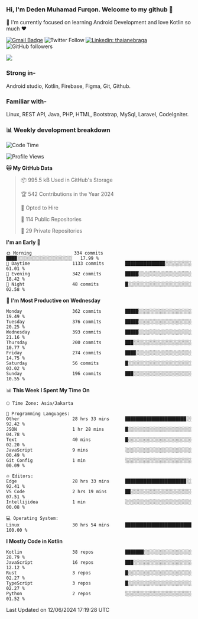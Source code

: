 ### Hi, I'm Deden Muhamad Furqon. Welcome to my github 👋

<!--
**furqoncreative/furqoncreative** is a ✨ _special_ ✨ repository because its `README.md` (this file) appears on your GitHub profile.

Here are some ideas to get you started:

- 🔭 I’m currently working on ...
- 👯 I’m looking to collaborate on ...
- 🤔 I’m looking for help with ...
- 💬 Ask me about ...
- 📫 How to reach me: ...
- 😄 Pronouns: ...
- ⚡ Fun fact: ...
-->

  🌱 I'm currently focused on learning Android Development and love Kotlin so much ❤ 

[![Gmail Badge](https://img.shields.io/badge/-furqoncreative24@gmail.com-c14438?style=flat-square&logo=Gmail&logoColor=white&link=mailto:furqoncreative24@gmail.com)](mailto:furqoncreative24@gmail.com)
![Twitter Follow](https://img.shields.io/twitter/follow/furqoncreative?label=Follow)
[![Linkedin: thaianebraga](https://img.shields.io/badge/-Deden_Muhamad_Furqon-blue?style=flat-square&logo=Linkedin&logoColor=white&link=https://www.linkedin.com/in/anmol-p-singh/)](https://www.linkedin.com/in/furqoncreative/)
![GitHub followers](https://img.shields.io/github/followers/furqoncreative?label=Follow&style=social)

<img src="https://github-readme-stats.sera5-dev.vercel.app/api?username=furqoncreative&hide=stars&show_icons=true&count_private=true&include_all_commits=true&title_color=#008080&icon_color=#008080&hide_border=true" width="">

### Strong in-

Android studio, Kotlin, Firebase, Figma, Git, Github.

### Familiar with-
Linux, REST API, Java, PHP, HTML, Bootstrap, MySql, Laravel, CodeIgniter.

### 📊 Weekly development breakdown

<!--START_SECTION:waka-->
![Code Time](http://img.shields.io/badge/Code%20Time-2%2C410%20hrs%2050%20mins-blue)

![Profile Views](http://img.shields.io/badge/Profile%20Views-0-blue)

**🐱 My GitHub Data** 

> 📦 995.5 kB Used in GitHub's Storage 
 > 
> 🏆 542 Contributions in the Year 2024
 > 
> 💼 Opted to Hire
 > 
> 📜 114 Public Repositories 
 > 
> 🔑 29 Private Repositories 
 > 
**I'm an Early 🐤** 

```text
🌞 Morning                334 commits         ████░░░░░░░░░░░░░░░░░░░░░   17.99 % 
🌆 Daytime                1133 commits        ███████████████░░░░░░░░░░   61.01 % 
🌃 Evening                342 commits         █████░░░░░░░░░░░░░░░░░░░░   18.42 % 
🌙 Night                  48 commits          █░░░░░░░░░░░░░░░░░░░░░░░░   02.58 % 
```
📅 **I'm Most Productive on Wednesday** 

```text
Monday                   362 commits         █████░░░░░░░░░░░░░░░░░░░░   19.49 % 
Tuesday                  376 commits         █████░░░░░░░░░░░░░░░░░░░░   20.25 % 
Wednesday                393 commits         █████░░░░░░░░░░░░░░░░░░░░   21.16 % 
Thursday                 200 commits         ███░░░░░░░░░░░░░░░░░░░░░░   10.77 % 
Friday                   274 commits         ████░░░░░░░░░░░░░░░░░░░░░   14.75 % 
Saturday                 56 commits          █░░░░░░░░░░░░░░░░░░░░░░░░   03.02 % 
Sunday                   196 commits         ███░░░░░░░░░░░░░░░░░░░░░░   10.55 % 
```


📊 **This Week I Spent My Time On** 

```text
🕑︎ Time Zone: Asia/Jakarta

💬 Programming Languages: 
Other                    28 hrs 33 mins      ███████████████████████░░   92.42 % 
JSON                     1 hr 28 mins        █░░░░░░░░░░░░░░░░░░░░░░░░   04.78 % 
Text                     40 mins             █░░░░░░░░░░░░░░░░░░░░░░░░   02.20 % 
JavaScript               9 mins              ░░░░░░░░░░░░░░░░░░░░░░░░░   00.49 % 
Git Config               1 min               ░░░░░░░░░░░░░░░░░░░░░░░░░   00.09 % 

🔥 Editors: 
Edge                     28 hrs 33 mins      ███████████████████████░░   92.41 % 
VS Code                  2 hrs 19 mins       ██░░░░░░░░░░░░░░░░░░░░░░░   07.51 % 
Intellijidea             1 min               ░░░░░░░░░░░░░░░░░░░░░░░░░   00.08 % 

💻 Operating System: 
Linux                    30 hrs 54 mins      █████████████████████████   100.00 % 
```

**I Mostly Code in Kotlin** 

```text
Kotlin                   38 repos            ███████░░░░░░░░░░░░░░░░░░   28.79 % 
JavaScript               16 repos            ███░░░░░░░░░░░░░░░░░░░░░░   12.12 % 
Rust                     3 repos             █░░░░░░░░░░░░░░░░░░░░░░░░   02.27 % 
TypeScript               3 repos             █░░░░░░░░░░░░░░░░░░░░░░░░   02.27 % 
Python                   2 repos             ░░░░░░░░░░░░░░░░░░░░░░░░░   01.52 % 
```




 Last Updated on 12/06/2024 17:19:28 UTC
<!--END_SECTION:waka-->
